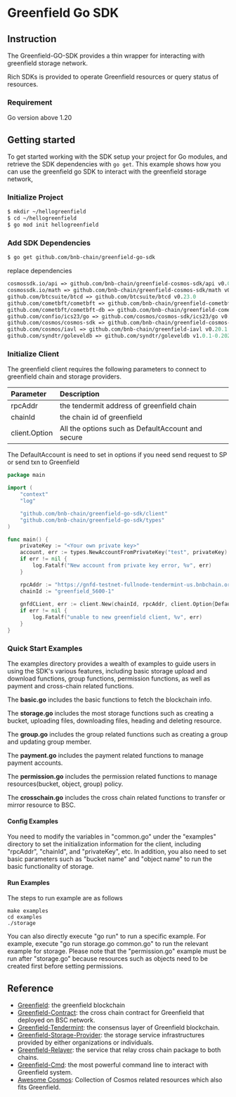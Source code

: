 # Greenfield Go SDK

## Instruction

The Greenfield-GO-SDK provides a thin wrapper for interacting with greenfield storage network. 

Rich SDKs is provided to operate Greenfield resources or query status of resources.

### Requirement

Go version above 1.20

## Getting started
To get started working with the SDK setup your project for Go modules, and retrieve the SDK dependencies with `go get`.
This example shows how you can use the greenfield go SDK to interact with the greenfield storage network,

### Initialize Project

```sh
$ mkdir ~/hellogreenfield
$ cd ~/hellogreenfield
$ go mod init hellogreenfield
```

### Add SDK Dependencies

```sh
$ go get github.com/bnb-chain/greenfield-go-sdk
```

replace dependencies

```go.mod
cosmossdk.io/api => github.com/bnb-chain/greenfield-cosmos-sdk/api v0.0.0-20231129013257-1e407f209b02
cosmossdk.io/math => github.com/bnb-chain/greenfield-cosmos-sdk/math v0.0.0-20231129013257-1e407f209b02
github.com/btcsuite/btcd => github.com/btcsuite/btcd v0.23.0
github.com/cometbft/cometbft => github.com/bnb-chain/greenfield-cometbft v1.2.1-0.20240408033601-a6b682aa870e
github.com/cometbft/cometbft-db => github.com/bnb-chain/greenfield-cometbft-db v0.8.1-alpha.1
github.com/confio/ics23/go => github.com/cosmos/cosmos-sdk/ics23/go v0.8.0
github.com/cosmos/cosmos-sdk => github.com/bnb-chain/greenfield-cosmos-sdk v1.9.2
github.com/cosmos/iavl => github.com/bnb-chain/greenfield-iavl v0.20.1
github.com/syndtr/goleveldb => github.com/syndtr/goleveldb v1.0.1-0.20210819022825-2ae1ddf74ef7
```

### Initialize Client

The greenfield client requires the following parameters to connect to greenfield chain and storage providers.

| Parameter             | Description                                       |
|:----------------------|:--------------------------------------------------|
| rpcAddr               | the tendermit address of greenfield chain         |
| chainId               | the chain id of greenfield                        |
| client.Option  | All the options such as DefaultAccount and secure |

The DefaultAccount is need to set in options if you need send request to SP or send txn to Greenfield
```go
package main

import (
	"context"
	"log"

	"github.com/bnb-chain/greenfield-go-sdk/client"
	"github.com/bnb-chain/greenfield-go-sdk/types"
)

func main() {
	privateKey := "<Your own private key>"
	account, err := types.NewAccountFromPrivateKey("test", privateKey)
	if err != nil {
		log.Fatalf("New account from private key error, %v", err)
	}

	rpcAddr := "https://gnfd-testnet-fullnode-tendermint-us.bnbchain.org:443"
	chainId := "greenfield_5600-1"
	
	gnfdCLient, err := client.New(chainId, rpcAddr, client.Option{DefaultAccount: account})
	if err != nil {
		log.Fatalf("unable to new greenfield client, %v", err)
	}
}

```

###  Quick Start Examples

The examples directory provides a wealth of examples to guide users in using the SDK's various features, including basic storage upload and download functions, 
group functions, permission functions, as well as payment and cross-chain related functions.

The **basic.go** includes the basic functions to fetch the blockchain info.

The **storage.go** includes the most storage functions such as creating a bucket, uploading files, downloading files, heading and deleting resource.

The **group.go** includes the group related functions such as creating a group and updating group member.

The **payment.go** includes the payment related functions to manage payment accounts.

The **permission.go** includes the permission related functions to manage resources(bucket, object, group) policy.

The **crosschain.go** includes the cross chain related functions to transfer or mirror resource to BSC.


#### Config Examples

You need to modify the variables in "common.go" under the "examples" directory to set the initialization information for the client, including "rpcAddr", "chainId", and "privateKey", etc. In addition, 
you also need to set basic parameters such as "bucket name" and "object name" to run the basic functionality of storage.

#### Run Examples
The steps to run example are as follows
```
make examples
cd examples
./storage 
```

You can also directly execute "go run" to run a specific example. 
For example, execute "go run storage.go common.go" to run the relevant example for storage.
Please note that the "permission.go" example must be run after "storage.go" because resources such as objects need to be created first before setting permissions.

## Reference

- [Greenfield](https://github.com/bnb-chain/greenfield): the greenfield blockchain
- [Greenfield-Contract](https://github.com/bnb-chain/greenfield-contracts): the cross chain contract for Greenfield that deployed on BSC network.
- [Greenfield-Tendermint](https://github.com/bnb-chain/greenfield-tendermint): the consensus layer of Greenfield blockchain.
- [Greenfield-Storage-Provider](https://github.com/bnb-chain/greenfield-storage-provider): the storage service infrastructures provided by either organizations or individuals.
- [Greenfield-Relayer](https://github.com/bnb-chain/greenfield-relayer): the service that relay cross chain package to both chains.
- [Greenfield-Cmd](https://github.com/bnb-chain/greenfield-cmd): the most powerful command line to interact with Greenfield system.
- [Awesome Cosmos](https://github.com/cosmos/awesome-cosmos): Collection of Cosmos related resources which also fits Greenfield.